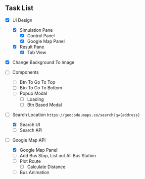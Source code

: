 ## Task List

- [x] Ui Design
  - [x] Simulation Pane
    - [x] Control Panel
    - [x] Google Map Panel
  - [x] Result Pane
    - [x] Tab View

- [x] Change Background To Image

- [ ] Components
  - [ ] Btn To Go To Top
  - [ ] Btn To Go To Bottom
  - [ ] Popup Modal
    - [ ] Loading
    - [ ] Btn Based Modal

- [ ] Search Location
  `https://geocode.maps.co/search?q={address}`
  - [x] Search UI
  - [ ] Search API

- [ ] Google Map API
  - [x] Google Map Panel
  - [ ] Add Bus Stop, List out All Bus Station
  - [ ] Plot Route
    - [ ] Calculate Distance
  - [ ] Bus Animation